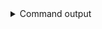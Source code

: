 
<details>
<summary>Command output</summary>

```sh

echo '{"message": "Existing shared message"}' | \
    kafka-console-producer \
        --bootstrap-server localhost:19092,localhost:19093,localhost:19094 \
        --topic existingSharedTopic

```

</details>
      

